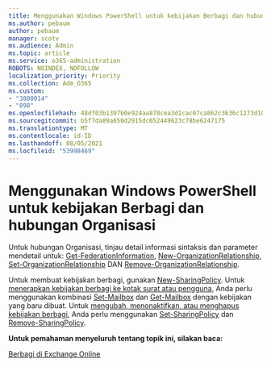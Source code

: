 ```yaml
---
title: Menggunakan Windows PowerShell untuk kebijakan Berbagi dan hubungan Organisasi
ms.author: pebaum
author: pebaum
manager: scotv
ms.audience: Admin
ms.topic: article
ms.service: o365-administration
ROBOTS: NOINDEX, NOFOLLOW
localization_priority: Priority
ms.collection: Adm_O365
ms.custom:
- "3800014"
- "898"
ms.openlocfilehash: 48df03b1397b0e924aa878cea3d1cac07ca862c3636c1273d10f4841a03fddcf
ms.sourcegitcommit: b5f7da89a650d2915dc652449623c78be6247175
ms.translationtype: MT
ms.contentlocale: id-ID
ms.lasthandoff: 08/05/2021
ms.locfileid: "53998469"
---
```

# <a name="use-powershell-for-sharing-policies-and-organization-relationships"></a>Menggunakan Windows PowerShell untuk kebijakan Berbagi dan hubungan Organisasi


Untuk hubungan Organisasi, tinjau detail informasi sintaksis dan parameter mendetail untuk: [Get-FederationInformation](https://docs.microsoft.com/powershell/module/exchange/get-federationinformation), [New-OrganizationRelationship](https://docs.microsoft.com/powershell/module/exchange/new-organizationrelationship), [Set-OrganizationRelationship](https://docs.microsoft.com/powershell/module/exchange/set-organizationrelationship)  DAN  [Remove-OrganizationRelationship](https://docs.microsoft.com/powershell/module/exchange/remove-organizationrelationship).

Untuk membuat kebijakan berbagi, gunakan [New-SharingPolicy](https://docs.microsoft.com/powershell/module/exchange/new-sharingpolicy). Untuk  [menerapkan kebijakan berbagi ke kotak surat atau pengguna](https://docs.microsoft.com/exchange/sharing/sharing-policies/apply-a-sharing-policy#use-exchange-online-powershell-to-apply-a-sharing-policy-to-one-or-more-mailboxes),  Anda perlu menggunakan kombinasi  [Set-Mailbox](https://docs.microsoft.com/powershell/module/exchange/set-mailbox) dan [Get-Mailbox](https://docs.microsoft.com/powershell/module/exchange/get-mailbox) dengan kebijakan yang baru dibuat. Untuk  [mengubah, menonaktifkan, atau menghapus kebijakan berbagi](https://docs.microsoft.com/exchange/sharing/sharing-policies/modify-a-sharing-policy),  Anda perlu menggunakan  [Set-SharingPolicy](https://docs.microsoft.com/powershell/module/exchange/set-sharingpolicy) dan [Remove-SharingPolicy](https://docs.microsoft.com/powershell/module/exchange/remove-sharingpolicy).

**Untuk pemahaman menyeluruh tentang topik ini, silakan baca:**

[Berbagi di Exchange Online](https://docs.microsoft.com/exchange/sharing/sharing)